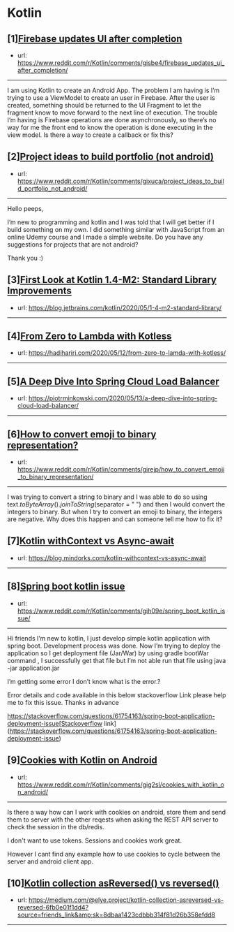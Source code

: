# Kotlin
## [1][Firebase updates UI after completion](https://www.reddit.com/r/Kotlin/comments/gisbe4/firebase_updates_ui_after_completion/)
- url: https://www.reddit.com/r/Kotlin/comments/gisbe4/firebase_updates_ui_after_completion/
---
I am using Kotlin to create an Android App. The problem I am having is I’m trying to use a ViewModel to create an user in Firebase. After the user is created, something should be returned to the UI Fragment to let the fragment know to move forward to the next line of execution. The trouble I’m having is Firebase operations are done asynchronously, so there’s no way for me the front end to know the operation is done executing in the view model. Is there a way to create a callback or fix this?
## [2][Project ideas to build portfolio (not android)](https://www.reddit.com/r/Kotlin/comments/gixuca/project_ideas_to_build_portfolio_not_android/)
- url: https://www.reddit.com/r/Kotlin/comments/gixuca/project_ideas_to_build_portfolio_not_android/
---
Hello peeps,

I’m new to programming and kotlin and I was told that I will get better if I build something on my own. I did something similar with JavaScript from an online Udemy course and I made a simple website. Do you have any suggestions for projects that are not android? 

Thank you :)
## [3][First Look at Kotlin 1.4-M2: Standard Library Improvements](https://www.reddit.com/r/Kotlin/comments/gibyqn/first_look_at_kotlin_14m2_standard_library/)
- url: https://blog.jetbrains.com/kotlin/2020/05/1-4-m2-standard-library/
---

## [4][From Zero to Lambda with Kotless](https://www.reddit.com/r/Kotlin/comments/giba53/from_zero_to_lambda_with_kotless/)
- url: https://hadihariri.com/2020/05/12/from-zero-to-lamda-with-kotless/
---

## [5][A Deep Dive Into Spring Cloud Load Balancer](https://www.reddit.com/r/Kotlin/comments/giuv6b/a_deep_dive_into_spring_cloud_load_balancer/)
- url: https://piotrminkowski.com/2020/05/13/a-deep-dive-into-spring-cloud-load-balancer/
---

## [6][How to convert emoji to binary representation?](https://www.reddit.com/r/Kotlin/comments/girejp/how_to_convert_emoji_to_binary_representation/)
- url: https://www.reddit.com/r/Kotlin/comments/girejp/how_to_convert_emoji_to_binary_representation/
---
I was trying to convert a string to binary and I was able to do so using text.*toByteArray*().*joinToString*(separator = " ") and then I would convert the integers to binary. But when I try to convert an emoji to binary, the integers are negative. Why does this happen and can someone tell me how to fix it?
## [7][Kotlin withContext vs Async-await](https://www.reddit.com/r/Kotlin/comments/giblao/kotlin_withcontext_vs_asyncawait/)
- url: https://blog.mindorks.com/kotlin-withcontext-vs-async-await
---

## [8][Spring boot kotlin issue](https://www.reddit.com/r/Kotlin/comments/gih09e/spring_boot_kotlin_issue/)
- url: https://www.reddit.com/r/Kotlin/comments/gih09e/spring_boot_kotlin_issue/
---
Hi friends I’m new to kotlin, I just develop simple kotlin application with spring boot. Development process was done. Now I’m trying to deploy the application so I get deployment file (Jar/War) by using gradle bootWar command , I successfully get that file but I’m not able run that file using java -jar application.jar

I’m getting some error I don’t know what is the error.?

Error details and code available in this below stackoverflow Link please help me to fix this issue. Thanks in advance


https://stackoverflow.com/questions/61754163/spring-boot-application-deployment-issue[Stackoverflow link](https://stackoverflow.com/questions/61754163/spring-boot-application-deployment-issue)
## [9][Cookies with Kotlin on Android](https://www.reddit.com/r/Kotlin/comments/gig2sl/cookies_with_kotlin_on_android/)
- url: https://www.reddit.com/r/Kotlin/comments/gig2sl/cookies_with_kotlin_on_android/
---
Is there a way how can I work with cookies on android, store them and send them to server with the other reqests when asking the REST API server to check the session in the db/redis.

I don't want to use tokens. Sessions and cookies work great.

However I cant find any example how to use cookies to cycle between the server and android client app.
## [10][Kotlin collection asReversed() vs reversed()](https://www.reddit.com/r/Kotlin/comments/gibzzs/kotlin_collection_asreversed_vs_reversed/)
- url: https://medium.com/@elye.project/kotlin-collection-asreversed-vs-reversed-6fb0e01f1dd4?source=friends_link&amp;sk=8dbaa1423cdbbb314f81d26b358efdd8
---

